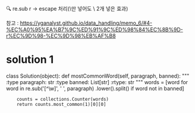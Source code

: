 🔍 re.sub r -> escape 처리(\만 넣어도 \ 2개 넣은 효과)

참고 : https://yganalyst.github.io/data_handling/memo_6/#4-%EC%A0%95%EA%B7%9C%ED%91%9C%ED%98%84%EC%8B%9D-r%EC%9D%98-%EC%9D%98%EB%AF%B8

# solution 1
class Solution(object):
    def mostCommonWord(self, paragraph, banned):
        """
        :type paragraph: str
        :type banned: List[str]
        :rtype: str
        """
        words = [word for word in re.sub('[^\w]', ' ', paragraph)
                 .lower().split() if word not in banned]

        counts = collections.Counter(words)
        return counts.most_common(1)[0][0]
